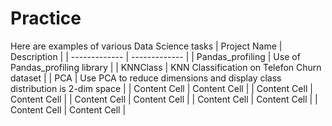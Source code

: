 # Practice
Here are examples of various Data Science tasks
| Project Name  | Description |
| ------------- | ------------- |
| Pandas_profiling  | Use of Pandas_profiling library  |
| KNNClass  | KNN Classification on Telefon Churn dataset  |
| PCA  | Use PCA to reduce dimensions and display class distribution is 2-dim space  |
| Content Cell  | Content Cell  |
| Content Cell  | Content Cell  |
| Content Cell  | Content Cell  |
| Content Cell  | Content Cell  |
| Content Cell  | Content Cell  |
